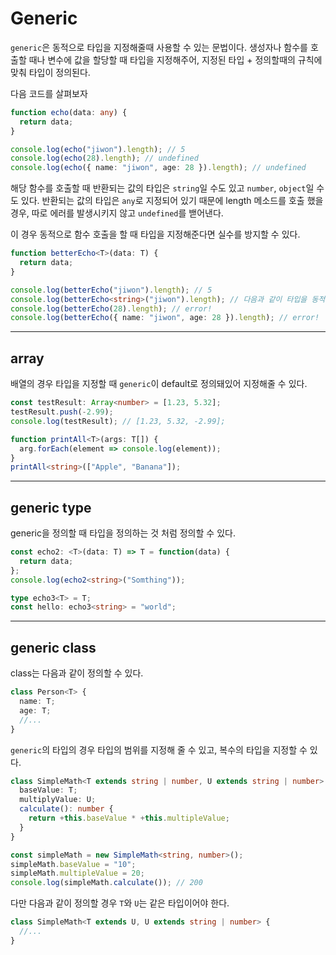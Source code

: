# Generic

`generic`은 동적으로 타입을 지정해줄때 사용할 수 있는 문법이다. 생성자나 함수를 호출할 때나 변수에 값을 할당할 때 타입을 지정해주어, 지정된 타입 + 정의할때의 규칙에 맞춰 타입이 정의된다.

다음 코드를 살펴보자

```ts
function echo(data: any) {
  return data;
}

console.log(echo("jiwon").length); // 5
console.log(echo(28).length); // undefined
console.log(echo({ name: "jiwon", age: 28 }).length); // undefined
```

해당 함수를 호출할 때 반환되는 값의 타입은 `string`일 수도 있고 `number`, `object`일 수도 있다. 반환되는 값의 타입은 `any`로 지정되어 있기 때문에 length 메소드를 호출 했을 경우, 따로 에러를 발생시키지 않고 `undefined`를 밷어낸다.

이 경우 동적으로 함수 호출을 할 때 타입을 지정해준다면 실수를 방지할 수 있다.

```ts
function betterEcho<T>(data: T) {
  return data;
}

console.log(betterEcho("jiwon").length); // 5
console.log(betterEcho<string>("jiwon").length); // 다음과 같이 타입을 동적으로 지정해주어 사용한다.
console.log(betterEcho(28).length); // error!
console.log(betterEcho({ name: "jiwon", age: 28 }).length); // error!
```

---

## array

배열의 경우 타입을 지정할 때 `generic`이 default로 정의돼있어 지정해줄 수 있다.

```ts
const testResult: Array<number> = [1.23, 5.32];
testResult.push(-2.99);
console.log(testResult); // [1.23, 5.32, -2.99];

function printAll<T>(args: T[]) {
  arg.forEach(element => console.log(element));
}
printAll<string>(["Apple", "Banana"]);
```

---

## generic type

generic을 정의할 때 타입을 정의하는 것 처럼 정의할 수 있다.

```ts
const echo2: <T>(data: T) => T = function(data) {
  return data;
};
console.log(echo2<string>("Somthing"));

type echo3<T> = T;
const hello: echo3<string> = "world";
```

---

## generic class

class는 다음과 같이 정의할 수 있다.

```ts
class Person<T> {
  name: T;
  age: T;
  //...
}
```

`generic`의 타입의 경우 타입의 범위를 지정해 줄 수 있고, 복수의 타입을 지정할 수 있다.

```ts
class SimpleMath<T extends string | number, U extends string | number> {
  baseValue: T;
  multiplyValue: U;
  calculate(): number {
    return +this.baseValue * +this.multipleValue;
  }
}

const simpleMath = new SimpleMath<string, number>();
simpleMath.baseValue = "10";
simpleMath.multipleValue = 20;
console.log(simpleMath.calculate()); // 200
```

다만 다음과 같이 정의할 경우 `T`와 `U`는 같은 타입이어야 한다.

```ts
class SimpleMath<T extends U, U extends string | number> {
  //...
}
```
